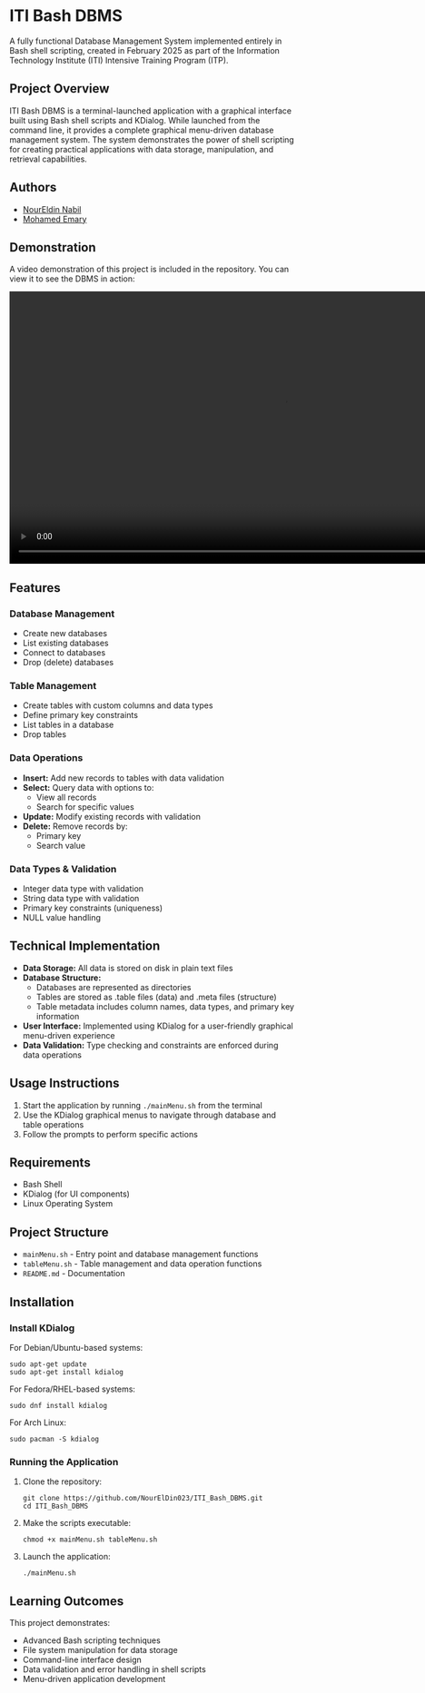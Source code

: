 # ITI Bash DBMS

A fully functional Database Management System implemented entirely in Bash shell scripting, created in February 2025 as part of the Information Technology Institute (ITI) Intensive Training Program (ITP).

## Project Overview

ITI Bash DBMS is a terminal-launched application with a graphical interface built using Bash shell scripts and KDialog. While launched from the command line, it provides a complete graphical menu-driven database management system. The system demonstrates the power of shell scripting for creating practical applications with data storage, manipulation, and retrieval capabilities.

## Authors

- [NourEldin Nabil](https://github.com/NourElDin023)
- [Mohamed Emary](https://github.com/MohamedEmary)

## Demonstration

A video demonstration of this project is included in the repository. You can view it to see the DBMS in action:

<video src="https://github.com/user-attachments/assets/3a567dc1-4fbe-4065-9df9-61299ad75f06" height="480" controls></video>

## Features

### Database Management
- Create new databases
- List existing databases
- Connect to databases
- Drop (delete) databases

### Table Management
- Create tables with custom columns and data types
- Define primary key constraints
- List tables in a database
- Drop tables

### Data Operations
- **Insert:** Add new records to tables with data validation
- **Select:** Query data with options to:
  - View all records
  - Search for specific values
- **Update:** Modify existing records with validation
- **Delete:** Remove records by:
  - Primary key
  - Search value

### Data Types & Validation
- Integer data type with validation
- String data type with validation
- Primary key constraints (uniqueness)
- NULL value handling

## Technical Implementation

- **Data Storage:** All data is stored on disk in plain text files
- **Database Structure:**
  - Databases are represented as directories
  - Tables are stored as .table files (data) and .meta files (structure)
  - Table metadata includes column names, data types, and primary key information
- **User Interface:** Implemented using KDialog for a user-friendly graphical menu-driven experience
- **Data Validation:** Type checking and constraints are enforced during data operations

## Usage Instructions

1. Start the application by running `./mainMenu.sh` from the terminal
2. Use the KDialog graphical menus to navigate through database and table operations
3. Follow the prompts to perform specific actions

## Requirements

- Bash Shell
- KDialog (for UI components)
- Linux Operating System

## Project Structure

- `mainMenu.sh` - Entry point and database management functions
- `tableMenu.sh` - Table management and data operation functions
- `README.md` - Documentation

## Installation

### Install KDialog

For Debian/Ubuntu-based systems:
```
sudo apt-get update
sudo apt-get install kdialog
```

For Fedora/RHEL-based systems:
```
sudo dnf install kdialog
```

For Arch Linux:
```
sudo pacman -S kdialog
```

### Running the Application

1. Clone the repository:
    ```
    git clone https://github.com/NourElDin023/ITI_Bash_DBMS.git
    cd ITI_Bash_DBMS
    ```

2. Make the scripts executable:
    ```
    chmod +x mainMenu.sh tableMenu.sh
    ```

3. Launch the application:
    ```
    ./mainMenu.sh
    ```

## Learning Outcomes

This project demonstrates:
- Advanced Bash scripting techniques
- File system manipulation for data storage
- Command-line interface design
- Data validation and error handling in shell scripts
- Menu-driven application development
